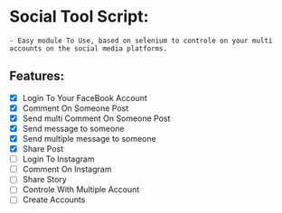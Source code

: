 # Social Tool Script:
    - Easy module To Use, based on selenium to controle on your multi accounts on the social media platforms.

## Features:
  - [x] Login To Your FaceBook Account 
  - [x] Comment On Someone Post 
  - [x] Send multi Comment On Someone Post
  - [x] Send message to someone
  - [x] Send multiple message to someone
  - [x] Share Post
  - [ ] Login To Instagram 
  - [ ] Comment On Instagram
  - [ ] Share Story
  - [ ] Controle With Multiple Account
  - [ ] Create Accounts    
